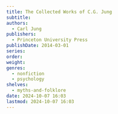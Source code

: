 ```yaml
---
title: The Collected Works of C.G. Jung
subtitle: 
authors:
  - Carl Jung
publishers:
  - Princeton University Press
publishDate: 2014-03-01
series: 
order: 
weight: 
genres:
  - nonfiction
  - psychology
shelves:
  - myths-and-folklore
date: 2024-10-07 16:03
lastmod: 2024-10-07 16:03
---
```

